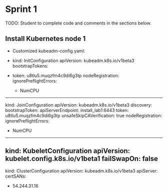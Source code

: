 # Sprint 1
TODO: Student to complete code and comments in the sections below.

## Install Kubernetes node 1

- Customized kubeadm-config.yaml:

- kind: InitConfiguration
apiVersion: kubeadm.k8s.io/v1beta3
bootstrapTokens:
- token: u8tlu5.muqzfm4c9di6g3tp
nodeRegistration:
  ignorePreflightErrors:
  - NumCPU
---
kind: JoinConfiguration
apiVersion: kubeadm.k8s.io/v1beta3
discovery:
  bootstrapToken:
    apiServerEndpoint: install_lab1:6443
    token: u8tlu5.muqzfm4c9di6g3tp
    unsafeSkipCAVerification: true
nodeRegistration:
  ignorePreflightErrors:
  - NumCPU
---
kind: KubeletConfiguration
apiVersion: kubelet.config.k8s.io/v1beta1
failSwapOn: false
---
kind: ClusterConfiguration
apiVersion: kubeadm.k8s.io/v1beta3
apiServer:
  certSANs:
  - 54.244.31.16
